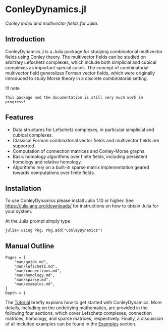 # ConleyDynamics.jl

*Conley index and multivector fields for Julia.*

## Introduction

ConleyDynamics.jl is a Julia package for studying combinatorial multivector
fields using Conley theory. The multivector fields can be studied on arbitrary
Lefschetz complexes, which include both simplicial and cubical complexes
as important special cases. The concept of combinatorial multivector field
generalizes Forman vector fields, which were originally introduced to study
Morse theory in a discrete combinatorial setting.

!!! note

    This package and the documentation is still very much work in progress!

## Features

- Data structures for Lefschetz complexes, in particular simplicial and
  cubical complexes.
- Classical Forman combinatorial vector fields and multivector fields are
  supported.
- Computation of connection matrices and Conley-Morse graphs.
- Basic homology algorithms over finite fields, including persistent homology
  and relative homology.
- Algorithms rely on a built-in sparse matrix implementation geared towards
  computations over finite fields.

## Installation

To use ConleyDynamics please install Julia 1.10 or higher. See
<https://julialang.org/downloads/> for instructions on
how to obtain Julia for your system.

At the Julia prompt simply type

```
julia> using Pkg; Pkg.add("ConleyDynamics")
```

## Manual Outline

```@contents
Pages = [
    "man/guide.md",
    "man/lefschetz.md",
    "man/connections.md",
    "man/homology.md",
    "man/sparse.md",
    "man/examples.md",
]
Depth = 1
```

The [Tutorial](@ref) briefly explains how to get started with ConleyDynamics.
More details, including on the underlying mathematics, are provided in the
following four sections, which cover Lefschetz complexes, connection matrices,
homology, and sparse matrices, respectively.  Finally, a discussion of all
included examples can be found in the [Examples](@ref) section.

